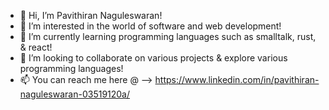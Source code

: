 - 👋 Hi, I’m Pavithiran Naguleswaran!
- 👀 I’m interested in the world of software and web development!
- 🌱 I’m currently learning programming languages such as smalltalk, rust, & react!
- 💞️ I’m looking to collaborate on various projects & explore various programming languages!
- 📫 You can reach me here @ --> https://www.linkedin.com/in/pavithiran-naguleswaran-03519120a/
